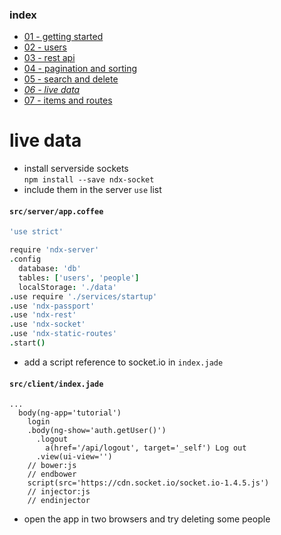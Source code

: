 ### index
- [01 - getting started](https://ndxbxrme.github.io/ndx-framework/docs/tutorial/01_getting_started)
- [02 - users](https://ndxbxrme.github.io/ndx-framework/docs/tutorial/02_users)
- [03 - rest api](https://ndxbxrme.github.io/ndx-framework/docs/tutorial/03_restapi)
- [04 - pagination and sorting](https://ndxbxrme.github.io/ndx-framework/docs/tutorial/04_paging_and_sorting)
- [05 - search and delete](https://ndxbxrme.github.io/ndx-framework/docs/tutorial/05_search_and_delete)
- _[06 - live data](https://ndxbxrme.github.io/ndx-framework/docs/tutorial/06_live_data)_
- [07 - items and routes](https://ndxbxrme.github.io/ndx-framework/docs/tutorial/07_items_and_routes)

# live data
- install serverside sockets  
`npm install --save ndx-socket`  
- include them in the server `use` list  

#### `src/server/app.coffee`  

```coffeescript
'use strict'

require 'ndx-server'
.config
  database: 'db'
  tables: ['users', 'people']
  localStorage: './data'
.use require './services/startup'
.use 'ndx-passport'
.use 'ndx-rest'
.use 'ndx-socket'
.use 'ndx-static-routes'
.start()
```

- add a script reference to socket.io in `index.jade`  

#### `src/client/index.jade`  
```jade
...
  body(ng-app='tutorial')
    login
    .body(ng-show='auth.getUser()')
      .logout
        a(href='/api/logout', target='_self') Log out
      .view(ui-view='')
    // bower:js 
    // endbower 
    script(src='https://cdn.socket.io/socket.io-1.4.5.js')
    // injector:js 
    // endinjector 
```

- open the app in two browsers and try deleting some people  
